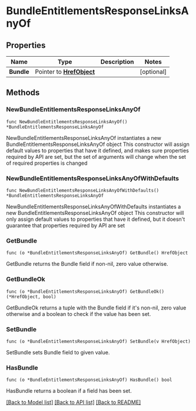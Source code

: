 # BundleEntitlementsResponseLinksAnyOf

## Properties

Name | Type | Description | Notes
------------ | ------------- | ------------- | -------------
**Bundle** | Pointer to [**HrefObject**](HrefObject.md) |  | [optional] 

## Methods

### NewBundleEntitlementsResponseLinksAnyOf

`func NewBundleEntitlementsResponseLinksAnyOf() *BundleEntitlementsResponseLinksAnyOf`

NewBundleEntitlementsResponseLinksAnyOf instantiates a new BundleEntitlementsResponseLinksAnyOf object
This constructor will assign default values to properties that have it defined,
and makes sure properties required by API are set, but the set of arguments
will change when the set of required properties is changed

### NewBundleEntitlementsResponseLinksAnyOfWithDefaults

`func NewBundleEntitlementsResponseLinksAnyOfWithDefaults() *BundleEntitlementsResponseLinksAnyOf`

NewBundleEntitlementsResponseLinksAnyOfWithDefaults instantiates a new BundleEntitlementsResponseLinksAnyOf object
This constructor will only assign default values to properties that have it defined,
but it doesn't guarantee that properties required by API are set

### GetBundle

`func (o *BundleEntitlementsResponseLinksAnyOf) GetBundle() HrefObject`

GetBundle returns the Bundle field if non-nil, zero value otherwise.

### GetBundleOk

`func (o *BundleEntitlementsResponseLinksAnyOf) GetBundleOk() (*HrefObject, bool)`

GetBundleOk returns a tuple with the Bundle field if it's non-nil, zero value otherwise
and a boolean to check if the value has been set.

### SetBundle

`func (o *BundleEntitlementsResponseLinksAnyOf) SetBundle(v HrefObject)`

SetBundle sets Bundle field to given value.

### HasBundle

`func (o *BundleEntitlementsResponseLinksAnyOf) HasBundle() bool`

HasBundle returns a boolean if a field has been set.


[[Back to Model list]](../README.md#documentation-for-models) [[Back to API list]](../README.md#documentation-for-api-endpoints) [[Back to README]](../README.md)


